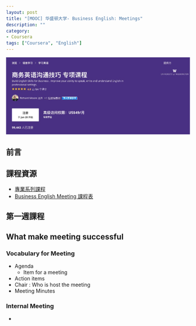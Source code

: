 ```yaml
---
layout: post
title: "[MOOC] 华盛顿大学- Business English: Meetings"
description: ""
category: 
- Coursera
tags: ["Coursera", "English"]
---
```


![image-20220128133546790](../images/2021/image-20220128133546790.png)

## 前言



## 課程資源

- [專業系列課程](https://www.coursera.org/specializations/business-english)
- [Business English Meeting 課程表](https://www.coursera.org/learn/business-english-meetings/home/welcome)

## 第一週課程

## What make meeting successful

### Vocabulary for Meeting

- Agenda
  - Item for a meeting
- Action items
- Chair : Who is host the meeting
- Meeting Minutes 

### Internal Meeting

- 

